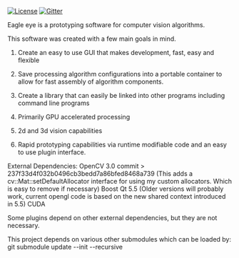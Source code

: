 [![License](https://img.shields.io/badge/License-BSD%203--Clause-blue.svg)](https://opensource.org/licenses/BSD-3-Clause) [![Gitter](https://badges.gitter.im/EagleEye-/Lobby.svg)](https://gitter.im/EagleEye-/Lobby?utm_source=badge&utm_medium=badge&utm_campaign=pr-badge&utm_content=badge)

Eagle eye is a prototyping software for computer vision algorithms.


This software was created with a few main goals in mind.

1) Create an easy to use GUI that makes development, fast, easy and flexible

2) Save processing algorithm configurations into a portable container to allow for fast assembly of algorithm components.

3) Create a library that can easily be linked into other programs including command line programs

4) Primarily GPU accelerated processing

5) 2d and 3d vision capabilities

6) Rapid prototyping capabilities via runtime modifiable code and an easy to use plugin interface.


External Dependencies:
OpenCV 3.0 commit > 237f33d4f032b0496cb3bedd7a86bfed8468a739 (This adds a cv::Mat::setDefaultAllocator interface for using my custom allocators.  Which is easy to remove if necessary)
Boost
Qt 5.5 (Older versions will probably work, current opengl code is based on the new shared context introduced in 5.5)
CUDA

Some plugins depend on other external dependencies, but they are not necessary.

This project depends on various other submodules which can be loaded by:
git submodule update --init --recursive

